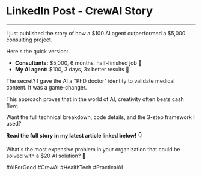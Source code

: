 # LinkedIn Post - CrewAI Story

---

I just published the story of how a $100 AI agent outperformed a $5,000 consulting project. 

Here's the quick version:

- **Consultants:** $5,000, 6 months, half-finished job 😤
- **My AI agent:** $100, 3 days, 3x better results 🤯

The secret? I gave the AI a "PhD doctor" identity to validate medical content. It was a game-changer.

This approach proves that in the world of AI, creativity often beats cash flow.

Want the full technical breakdown, code details, and the 3-step framework I used?

**Read the full story in my latest article linked below!** 👇

What's the most expensive problem in your organization that could be solved with a $20 AI solution? 🤔


#AIForGood #CrewAI #HealthTech #PracticalAI
